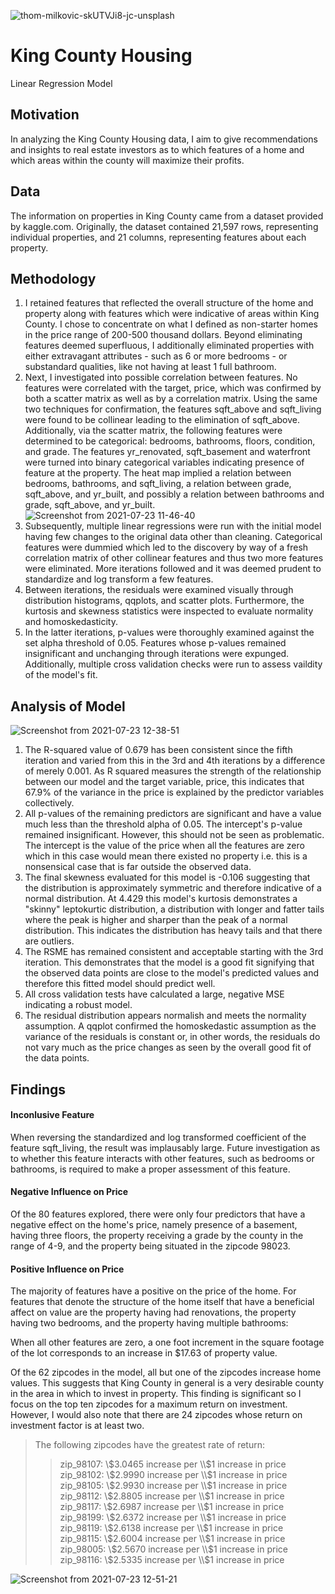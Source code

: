 
![thom-milkovic-skUTVJi8-jc-unsplash](https://user-images.githubusercontent.com/75818628/126841008-99044eb9-2dbf-43e7-8a4d-35c3d40bf48e.jpg)
# King County Housing

Linear Regression Model 

## Motivation

In analyzing the King County Housing data, I aim to give recommendations and insights to real estate investors as to which features of a home and which areas within the county will maximize their profits. 

## Data

The information on properties in King County came from a dataset provided by kaggle.com. Originally, the dataset contained 21,597 rows, representing individual properties, and 21 columns, representing features about each property.

## Methodology

1. I retained features that reflected the overall structure of the home and property along with features which were indicative of areas within King County. I chose to concentrate on what I defined as non-starter homes in the price range of 200-500 thousand dollars. Beyond eliminating features deemed superfluous, I additionally eliminated properties with either extravagant attributes - such as 6 or more bedrooms - or substandard qualities, like not having at least 1 full bathroom.
2. Next, I investigated into possible correlation between features. No features were correlated with the target, price, which was confirmed by both a scatter matrix as well as by a correlation matrix. Using the same two techniques for confirmation, the features sqft_above and sqft_living were found  to be collinear leading to the elimination of sqft_above.  Additionally, via the scatter matrix, the following features were determined to be categorical: bedrooms, bathrooms, floors, condition, and grade. The features yr_renovated, sqft_basement and waterfront were turned into binary categorical variables indicating presence of feature at the property. The heat map implied a relation between bedrooms, bathrooms, and sqft_living,  a relation between grade, sqft_above, and yr_built, and possibly a relation between bathrooms and grade, sqft_above, and yr_built.    
![Screenshot from 2021-07-23 11-46-40](https://user-images.githubusercontent.com/75818628/126816096-fc8fa009-80e7-47d8-b50a-bcf83185ef75.png)
3. Subsequently, multiple linear regressions were run with the initial model having few changes to the original data other than cleaning. Categorical features were dummied which led to the discovery by way of a fresh correlation matrix of other collinear features and thus two more features were eliminated. More iterations followed and it was deemed prudent to standardize and log transform a few features. 
4. Between iterations, the residuals were examined visually through distribution histograms, qqplots, and scatter plots. Furthermore, the kurtosis and skewness statistics were inspected to evaluate normality and homoskedasticity. 
5. In the latter iterations, p-values were thoroughly examined against the set alpha threshold of 0.05. Features whose p-values remained insignificant and unchanging through iterations were expunged. Additionally, multiple cross validation checks were run to assess vaildity of the model's fit.

## Analysis of Model

![Screenshot from 2021-07-23 12-38-51](https://user-images.githubusercontent.com/75818628/126821405-f1065c0c-462a-498f-8f25-469b3745f521.png)
1. The R-squared value of 0.679 has been consistent since the fifth iteration and varied from this in the 3rd and 4th iterations by a difference of merely 0.001. As R squared measures the strength of the relationship between our model and the target variable, price, this indicates that 67.9% of the variance in the price is explained by the predictor variables collectively.
2. All p-values of the remaining predictors are significant and have a value much less than the threshold alpha of 0.05. The intercept's p-value remained insignificant. However, this should not be seen as problematic.  The intercept is the value of the price when all the features are zero which in this case would mean there existed no property i.e. this is a nonsensical case that is far outside the observed data.
3. The final skewness evaluated for this model is -0.106 suggesting that the distribution is approximately symmetric and therefore indicative of a normal distribution. At 4.429 this model's kurtosis demonstrates a "skinny" leptokurtic distribution, a distribution with longer and fatter tails where the peak is higher and sharper than the peak of a normal distribution. This indicates the distribution has heavy tails and that there are outliers.
4. The RSME has remained consistent and acceptable starting with the 3rd iteration. This demonstrates that the model is a good fit signifying that the observed data points are close to the model's predicted values and therefore this fitted model should predict well. 
5. All cross validation tests have calculated a large, negative MSE indicating a robust model. 
6. The residual distribution appears normalish and meets the normality assumption. A qqplot confirmed the homoskedastic assumption as the variance of the residuals is constant or, in other words, the residuals do not vary much as the price changes as seen by the overall good fit of the data points.  

## Findings

#### Inconlusive Feature
When reversing the standardized and log transformed coefficient of the feature sqft_living, the result was implausably large. Future investigation as to whether this feature interacts with other features, such as bedrooms or bathrooms, is required to make a proper assessment of this feature. 

#### Negative Influence on Price
Of the 80 features explored, there were only four predictors that have a negative effect on the home's price, namely presence of a basement, having three floors, the property receiving a grade by the county in the range of 4-9, and the property being situated in the zipcode 98023. 

#### Positive Influence on Price
The majority of features have a positive on the price of the home. For features that denote the structure of the home itself that have a beneficial affect on value are the  property having had renovations, the property having two bedrooms, and the property having multiple bathrooms:<br>
   
When all other features are zero, a one foot increment in the square footage of the lot corresponds to an increase in $17.63 of property value.

Of the 62 zipcodes in the model, all but one of the zipcodes increase home values. This suggests that King County in general is a very desirable county in the area in which to invest in property.  This finding is significant so I focus on the top ten zipcodes for a maximum return on investment. However, I would also note that there are 24 zipcodes whose return on investment factor is at least two.<br>
>  The following zipcodes have the greatest rate of return:<br>
> > zip_98107: \\$3.0465 increase per \\$1 increase in price   
   zip_98102: \\$2.9990 increase per \\$1 increase in price   
   zip_98105: \\$2.9930 increase per \\$1 increase in price  
   zip_98112: \\$2.8805 increase per \\$1 increase in price  
   zip_98117: \\$2.6987 increase per \\$1 increase in price   
   zip_98199: \\$2.6372 increase per \\$1 increase in price  
   zip_98119: \\$2.6138 increase per \\$1 increase in price   
   zip_98115: \\$2.6004 increase per \\$1 increase in price   
   zip_98005: \\$2.5670 increase per \\$1 increase in price  
   zip_98116: \\$2.5335 increase per \\$1 increase in price  

![Screenshot from 2021-07-23 12-51-21](https://user-images.githubusercontent.com/75818628/126822011-e9c61a22-355d-4d84-a452-b3c3c3654699.png)














